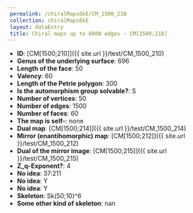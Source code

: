 ```yaml
--- 
 permalink: /chiralMaps6kE/CM_1500_210 
 collection: chiralMaps6kE
 layout: dataEntry
 title: Chiral maps up to 6000 edges - CM[1500;210]
---
```


- **ID**: [CM[1500;210]]({{ site.url }}/test/CM_1500_210)
- **Genus of the underlying surface**: 696
- **Length of the face**: 50
- **Valency**: 60
- **Length of the Petrie polygon**: 300
- **Is the automorphism group solvable?**: S
- **Number of vertices**: 50
- **Number of edges**: 1500
- **Number of faces**: 60
- **The map is self-**: none
- **Dual map**: [CM[1500;214]]({{ site.url }}/test/CM_1500_214)
- **Mirror (enantihomorphic) map**: [CM[1500;212]]({{ site.url }}/test/CM_1500_212)
- **Dual of the mirror image**: [CM[1500;215]]({{ site.url }}/test/CM_1500_215)
- **Z_q-Exponent?**: 4
- **No idea**:  37:211
- **No idea**: Y
- **No idea**: Y
- **Skeleton**: Sk(50;10)^6
- **Some other kind of skeleton**: nan
